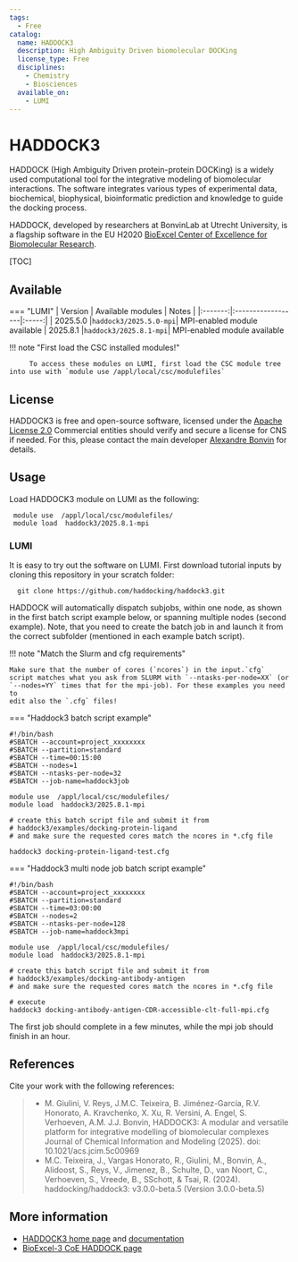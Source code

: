 ```yaml
---
tags:
  - Free
catalog:
  name: HADDOCK3
  description: High Ambiguity Driven biomolecular DOCKing
  license_type: Free
  disciplines:
    - Chemistry
    - Biosciences
  available_on:
    - LUMI
---
```


# HADDOCK3

HADDOCK (High Ambiguity Driven protein-protein DOCKing) is a widely used computational
tool for the integrative modeling of biomolecular interactions.  The software integrates
various types of experimental data, biochemical, biophysical, bioinformatic prediction 
and knowledge to guide the docking process.

HADDOCK, developed by researchers at BonvinLab at Utrecht University, is a flagship software
in the EU H2020 [BioExcel Center of Excellence for Biomolecular Research](https://bioexcel.eu/). 

[TOC]

## Available

=== "LUMI"
    | Version | Available modules | Notes |
    |:-------:|:------------------|:-----:|
    | 2025.5.0   |`haddock3/2025.5.0-mpi`| MPI-enabled module available
    | 2025.8.1   |`haddock3/2025.8.1-mpi`| MPI-enabled module available
  
!!! note "First load the CSC installed modules!"

         To access these modules on LUMI, first load the CSC module tree into use with `module use /appl/local/csc/modulefiles`

## License

HADDOCK3 is free and open-source software, licensed under the 
[Apache License 2.0](https://github.com/haddocking/haddock3/blob/main/LICENSE)
Commercial entities should verify and secure a license for CNS if needed. For this,
please contact the main developer
[Alexandre Bonvin](https://www.bonvinlab.org/software/haddock3/) for details.

## Usage

Load HADDOCK3 module  on LUMI as the following:

   ```text
    module use  /appl/local/csc/modulefiles/
    module load  haddock3/2025.8.1-mpi 
   ```

### LUMI

It is easy to try out the software on LUMI. First download tutorial inputs by
cloning this repository in your scratch folder:

```
  git clone https://github.com/haddocking/haddock3.git
```

HADDOCK will automatically dispatch subjobs, within one node, as shown in the
first batch script example below, or spanning multiple nodes (second example).
Note, that you need to create the batch job in and launch it from the correct
subfolder (mentioned in each example batch script).

!!! note "Match the Slurm and cfg requirements"

    Make sure that the number of cores (`ncores`) in the input.`cfg`
    script matches what you ask from SLURM with `--ntasks-per-node=XX` (or
    `--nodes=YY` times that for the mpi-job). For these examples you need to
    edit also the `.cfg` files!

=== "Haddock3 batch script example"
 
  ```text
  #!/bin/bash
  #SBATCH --account=project_xxxxxxxx
  #SBATCH --partition=standard
  #SBATCH --time=00:15:00
  #SBATCH --nodes=1
  #SBATCH --ntasks-per-node=32
  #SBATCH --job-name=haddock3job

  module use  /appl/local/csc/modulefiles/
  module load  haddock3/2025.8.1-mpi

  # create this batch script file and submit it from
  # haddock3/examples/docking-protein-ligand
  # and make sure the requested cores match the ncores in *.cfg file

  haddock3 docking-protein-ligand-test.cfg
  ```

=== "Haddock3 multi node job batch script example"

  ```text
  #!/bin/bash
  #SBATCH --account=project_xxxxxxxx
  #SBATCH --partition=standard
  #SBATCH --time=03:00:00
  #SBATCH --nodes=2
  #SBATCH --ntasks-per-node=128
  #SBATCH --job-name=haddock3mpi

  module use  /appl/local/csc/modulefiles/
  module load  haddock3/2025.8.1-mpi

  # create this batch script file and submit it from
  # haddock3/examples/docking-antibody-antigen
  # and make sure the requested cores match the ncores in *.cfg file

  # execute
  haddock3 docking-antibody-antigen-CDR-accessible-clt-full-mpi.cfg
  ```
The first job should complete in a few minutes, while the mpi job should finish in an hour.

## References

Cite your work with the following references:

> - M. Giulini, V. Reys, J.M.C. Teixeira, B. Jiménez-García, 
    R.V. Honorato, A. Kravchenko, X. Xu, R. Versini, A. Engel, S. Verhoeven, A.M.
    J.J. Bonvin, HADDOCK3: A modular and versatile platform for integrative modelling 
    of biomolecular complexes Journal of Chemical Information and Modeling (2025). doi: 10.1021/acs.jcim.5c00969
> - M.C. Teixeira, J., Vargas Honorato, R., Giulini, M., Bonvin, A., 
    Alidoost, S., Reys, V., Jimenez, B., Schulte, D., van Noort, C., Verhoeven, S., Vreede, B., SSchott, 
    & Tsai, R. (2024). haddocking/haddock3: v3.0.0-beta.5 (Version 3.0.0-beta.5) 


## More information

- [HADDOCK3 home page](https://www.bonvinlab.org/software/haddock3/) and [documentation](https://www.bonvinlab.org/haddock3-user-manual/)
- [BioExcel-3 CoE HADDOCK page](https://bioexcel.eu/haddock-new/)
